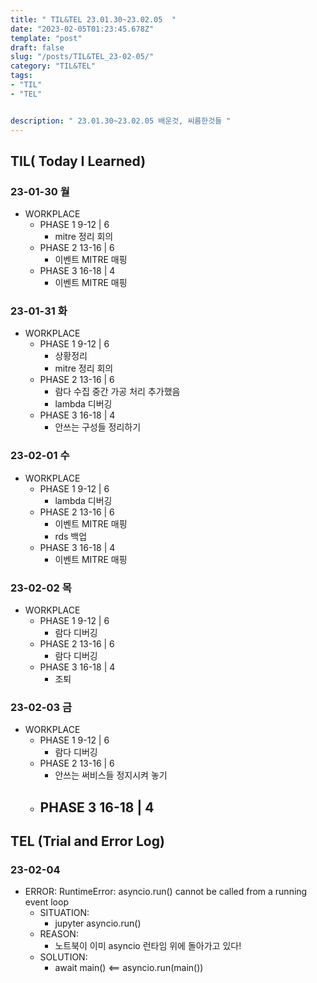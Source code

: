 ```yaml
---
title: " TIL&TEL 23.01.30~23.02.05  "
date: "2023-02-05T01:23:45.678Z"
template: "post"
draft: false
slug: "/posts/TIL&TEL_23-02-05/"
category: "TIL&TEL"
tags:
- "TIL"
- "TEL"


description: " 23.01.30~23.02.05 배운것, 씨름한것들 "
---
```


## TIL( Today I Learned)

### 23-01-30 월

- WORKPLACE
    - PHASE 1 9-12 | 6
        - mitre 정리 회의
    - PHASE 2 13-16 | 6
        - 이벤트 MITRE 매핑
    - PHASE 3 16-18 | 4
        - 이벤트 MITRE 매핑

### 23-01-31 화

- WORKPLACE
    - PHASE 1 9-12 | 6
        - 상황정리
        - mitre 정리 회의
    - PHASE 2 13-16 | 6
        - 람다 수집 중간 가공 처리 추가했음
        - lambda 디버깅
    - PHASE 3 16-18 | 4
        - 안쓰는 구성들 정리하기 

### 23-02-01 수

- WORKPLACE
    - PHASE 1 9-12 | 6
        - lambda 디버깅
    - PHASE 2 13-16 | 6
        - 이벤트 MITRE 매핑
        - rds 백업
    - PHASE 3 16-18 | 4
        - 이벤트 MITRE 매핑

### 23-02-02 목

- WORKPLACE
    - PHASE 1 9-12 | 6
        - 람다 디버깅
    - PHASE 2 13-16 | 6
        - 람다 디버깅
    - PHASE 3 16-18 | 4
        - 조퇴

### 23-02-03 금

- WORKPLACE
    - PHASE 1 9-12 | 6
        - 람다 디버깅
    - PHASE 2 13-16 | 6
        - 안쓰는 써비스들 정지시켜 놓기
    - PHASE 3 16-18 | 4
        - 


## TEL (Trial and Error Log)

### 23-02-04

- ERROR: RuntimeError: asyncio.run() cannot be called from a running event loop
    - SITUATION:
        - jupyter asyncio.run()
    - REASON:
        - 노트북이 이미 asyncio 런타임 위에 돌아가고 있다!
    - SOLUTION:
        - await main() <== asyncio.run(main())